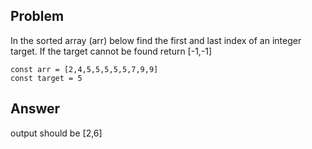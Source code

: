 ## Problem

In the sorted array (arr) below find the first and last index of an integer target. If the target cannot be found return [-1,-1]

```
const arr = [2,4,5,5,5,5,5,7,9,9]
const target = 5
```

## Answer

output should be [2,6]
